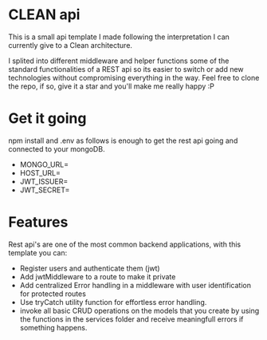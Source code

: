 # CLEAN api

This is a small api template I made following the interpretation I can currently give to a Clean architecture.

I splited into different middleware and helper functions some of the standard functionalities of a REST api 
so its easier to switch or add new technologies without compromising everything in the way. Feel free to clone the repo,
if so, give it a star and you'll make me really happy :P

# Get it going

npm install and .env as follows is enough to get the rest api going and connected to your mongoDB.
- MONGO_URL=
- HOST_URL=
- JWT_ISSUER=
- JWT_SECRET=

# Features

Rest api's are one of the most common backend applications, with this template you can:

- Register users and authenticate them (jwt)
- Add jwtMiddleware to a route to make it private
- Add centralized Error handling in a middleware with user identification for protected routes
- Use tryCatch utility function for effortless error handling.
- invoke all basic CRUD operations on the models that you create by using the functions in the services folder and receive
meaningfull errors if something happens.



